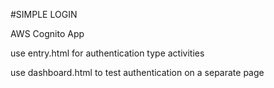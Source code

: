 #SIMPLE LOGIN

AWS Cognito App

use entry.html for authentication type activities

use dashboard.html to test authentication on a separate page